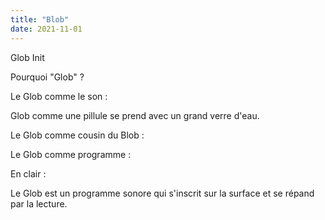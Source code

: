 ```yaml
---
title: "Blob"
date: 2021-11-01
---
```


Glob Init 

Pourquoi "Glob" ? 

Le Glob comme le son : 

Glob comme une pillule se prend avec un grand verre d'eau. 

Le Glob comme cousin du Blob :

Le Glob comme programme : 


En clair : 

Le Glob est un programme sonore qui s'inscrit sur la surface et se répand par la lecture. 
